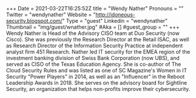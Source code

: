 +++
Date = 2021-03-22T16:25:52Z
title = "Wendy Nather"
Pronouns = ""
Twitter = "wendynather"
Website = "http://idoneous-security.blogspot.com/"
Type = "guest"
Linkedin = "wendynather"
Thumbnail = "img/guest/wnather.jpg"
#Aka = []
#guest_group = ""
+++
Wendy Nather is Head of the Advisory CISO team at Duo Security (now Cisco). She was previously the Research Director at the Retail ISAC, as well as Research Director of the Information Security Practice at independent analyst firm 451 Research. Nather led IT security for the EMEA region of the investment banking division of Swiss Bank Corporation (now UBS), and served as CISO of the Texas Education Agency. She is co-author of The Cloud Security Rules and was listed as one of SC Magazine's Women in IT Security "Power Players" in 2014, as well as an "Influencer" in the Reboot Leadership Awards in 2018. She serves on the advisory board for Sightline Security, an organization that helps non-profits improve their cybersecurity.